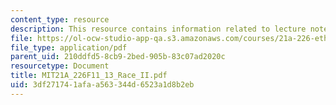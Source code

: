 ```yaml
---
content_type: resource
description: This resource contains information related to lecture notes.
file: https://ol-ocw-studio-app-qa.s3.amazonaws.com/courses/21a-226-ethnic-and-national-identity-fall-2011/3df271741afaa563344d6523a1d8b2eb_MIT21A_226F11_13_Race_II.pdf
file_type: application/pdf
parent_uid: 210ddfd5-8cb9-2bed-905b-83c07ad2020c
resourcetype: Document
title: MIT21A_226F11_13_Race_II.pdf
uid: 3df27174-1afa-a563-344d-6523a1d8b2eb
---
```

